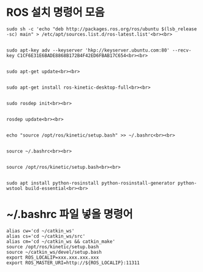 # ROS 설치 명령어 모음

    sudo sh -c 'echo "deb http://packages.ros.org/ros/ubuntu $(lsb_release -sc) main" > /etc/apt/sources.list.d/ros-latest.list'<br><br>
    

    sudo apt-key adv --keyserver 'hkp://keyserver.ubuntu.com:80' --recv-key C1CF6E31E6BADE8868B172B4F42ED6FBAB17C654<br><br>


    sudo apt-get update<br><br>


    sudo apt-get install ros-kinetic-desktop-full<br><br>


    sudo rosdep init<br><br>


    rosdep update<br><br>


    echo "source /opt/ros/kinetic/setup.bash" >> ~/.bashrc<br><br>


    source ~/.bashrc<br><br>


    source /opt/ros/kinetic/setup.bash<br><br>


    sudo apt install python-rosinstall python-rosinstall-generator python-wstool build-essential<br><br>

# ~/.bashrc 파일 넣을 명령어
    alias cw='cd ~/catkin_ws'
    alias cs='cd ~/catkin_ws/src'
    alias cm='cd ~/catkin_ws && catkin_make'
    source /opt/ros/kinetic/setup.bash
    source ~/catkin_ws/devel/setup.bash
    export ROS_LOCALIP=xxx.xxx.xxx.xxx
    export ROS_MASTER_URI=http://${ROS_LOCALIP}:11311
